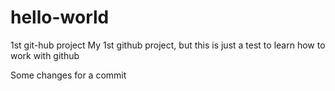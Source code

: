 # hello-world
1st git-hub project
My 1st github project, but this is just a test to learn how to work with github

Some changes for a commit
